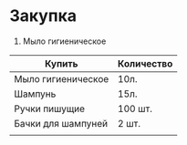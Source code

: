 # Закупка
1. Мыло гигиеническое


| Купить             | Количество |
| ------------------ | ---------- |
| Мыло гигиеническое | 10л.       |
| Шампунь            | 15л.       |
| Ручки пишущие      | 100 шт.    |
| Бачки для шампуней | 2 шт.      |
|                    |            |

